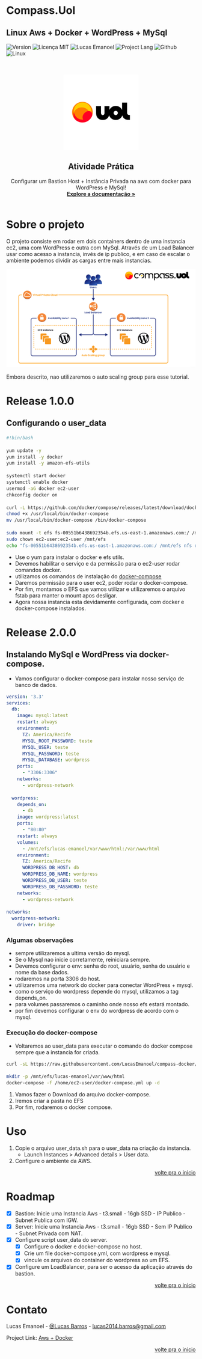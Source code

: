 # Compass.Uol

## Linux Aws + Docker + WordPress + MySql

<p>
  <img src = "https://d25lcipzij17d.cloudfront.net/badge.svg?id=gh&r=r&type=6e&v=1.0.0&x2=0" alt = "Version">
  <img src = "https://img.shields.io/badge/License-MIT-blue.svg" alt = "Licença MIT">
  <img src = "https://img.shields.io/badge/Made%20by-Lucas%20Emanoel-purple" alt = "Lucas Emanoel">
  <img src = "https://img.shields.io/badge/Project%20Lang-Portugueses%20BR-lightgreen" alt = "Project Lang">
  <img src = "https://badgen.net/badge/icon/github?icon=github&label" alt = "Github">
  <img src = "https://svgshare.com/i/Zhy.svg" alt = "Linux">
</p>

<br />
<br />
<div align="center">
  <a href="https://github.com/LucasEmanoel/compass-docker.git">
    <img src="https://github.com/LucasEmanoel/assets/blob/master/uol-logo.svg" alt="Logo" height="200">
  </a>

  <h2 align="center">Atividade Prática</h2>

  <p align="center">
    Configurar um Bastion Host + Instância Privada na aws com docker para WordPress e MySql!
    <br />
    <a href="#"><strong>Explore a documentação »</strong></a>
    <br />
    <br />
  </p>
</div>

# Sobre o projeto
O projeto consiste em rodar em dois containers dentro de uma instancia ec2, uma com WordPress e outra com MySql. Através de um Load Balancer usar como acesso a instancia, invés de ip publico, e em caso de escalar o ambiente podemos dividir as cargas entre mais instancias.

![image](https://github.com/LucasEmanoel/assets/blob/master/atv-docker.png)

Embora descrito, nao utilizaremos o auto scaling group para esse tutorial. 

# Release 1.0.0

## Configurando o user_data

```bash
#!bin/bash

yum update -y
yum install -y docker
yum install -y amazon-efs-utils

systemctl start docker
systemctl enable docker
usermod -aG docker ec2-user
chkconfig docker on

curl -L https://github.com/docker/compose/releases/latest/download/docker-compose-$(uname -s)-$(uname -m) -o /usr/local/bin/docker-compose
chmod +x /usr/local/bin/docker-compose
mv /usr/local/bin/docker-compose /bin/docker-compose

sudo mount -t efs fs-00551b6438692354b.efs.us-east-1.amazonaws.com:/ /mnt/efs
sudo chown ec2-user:ec2-user /mnt/efs
echo "fs-00551b6438692354b.efs.us-east-1.amazonaws.com:/ /mnt/efs nfs defaults 0 0" >> /etc/fstab
```

* Use o yum para instalar o docker e efs utils.
* Devemos habilitar o serviço e da permissão para o ec2-user rodar comandos docker.
* utilizamos os comandos de instalação do [docker-compose](https://docs.docker.com/compose/install/)
* Daremos permissão para o user ec2, poder rodar o docker-compose.
* Por fim, montamos o EFS que vamos utilizar e utilizaremos o arquivo fstab para manter o mount apos desligar.
* Agora nossa instancia esta devidamente configurada, com docker e docker-compose instalados.

# Release 2.0.0 
## Instalando MySql e WordPress via docker-compose.

* Vamos configurar o docker-compose para instalar nosso serviço de banco de dados.

```yml
version: '3.3'
services:
  db:
    image: mysql:latest
    restart: always
    environment:
      TZ: America/Recife
      MYSQL_ROOT_PASSWORD: teste
      MYSQL_USER: teste
      MYSQL_PASSWORD: teste
      MYSQL_DATABASE: wordpress
    ports:
      - "3306:3306"
    networks:
      - wordpress-network

  wordpress:
    depends_on:
      - db
    image: wordpress:latest
    ports:
      - "80:80"
    restart: always
    volumes:
      - /mnt/efs/lucas-emanoel/var/www/html:/var/www/html
    environment:
      TZ: America/Recife
      WORDPRESS_DB_HOST: db
      WORDPRESS_DB_NAME: wordpress
      WORDPRESS_DB_USER: teste
      WORDPRESS_DB_PASSWORD: teste
    networks:
      - wordpress-network

networks:
  wordpress-network:
    driver: bridge
```
### Algumas observações

* sempre utilizaremos a ultima versão do mysql.
* Se o Mysql nao inicie corretamente, reiniciara sempre.
* Devemos configurar o env: senha do root, usuário, senha do usuário e nome da base dados. 
* rodaremos na porta 3306 do host.
* utilizaremos uma network do docker para conectar WordPress + mysql.
* como o serviço do wordpress depende do mysql, utilizamos a tag depends_on.
* para volumes passaremos o caminho onde nosso efs estará montado.
* por fim devemos configurar o env do wordpress de acordo com o mysql.

### Execução do docker-compose

* Voltaremos ao user_data para executar o comando do docker compose sempre que a instancia for criada.

```bash
curl -sL https://raw.githubusercontent.com/LucasEmanoel/compass-docker/main/docker-compose.yml --output /home/ec2-user/docker-compose.yml

mkdir -p /mnt/efs/lucas-emanoel/var/www/html
docker-compose -f /home/ec2-user/docker-compose.yml up -d
```
1. Vamos fazer o Download do arquivo docker-compose. 
2. Iremos criar a pasta no EFS
3. Por fim, rodaremos o docker compose.

 # Uso

1. Copie o arquivo user_data.sh para o user_data na criação da instancia.
    * Launch Instances > Advanced details > User data.
2. Configure o ambiente da AWS.

<p align="right"><a href="#">volte pra o inicio</a></p>

# Roadmap

* [x] Bastion: Inicie uma Instancia Aws - t3.small - 16gb SSD - IP Publico - Subnet Publica com IGW.
* [x] Server: Inicie uma Instancia Aws - t3.small - 16gb SSD - Sem IP Publico - Subnet Privada com NAT.
* [x] Configure script user_data do server.
  * [x] Configure o docker e docker-compose no host.
  * [x] Crie um file docker-compose.yml, com wordpress e mysql. 
  * [x] vincule os arquivos do container do wordpress ao um EFS.
* [x] Configure um LoadBalancer, para ser o acesso da aplicação através do bastion.

<p align="right"><a href="#">volte pra o inicio</a></p>

# Contato

Lucas Emanoel - [@Lucas Barros](https://www.linkedin.com/in/lucas-barros-979011135) - lucas2014.barros@gmail.com

Project Link: [Aws + Docker](https://github.com/LucasEmanoel/compass-docker.git)

<p align="right"><a href="#">volte pra o inicio</a></p>
